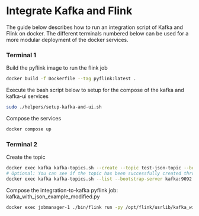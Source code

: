 # Integrate Kafka and Flink

The guide below describes how to run an integration script of Kafka and Flink on docker. The different terminals numbered below can be used for a more modular deployment of the docker services.

### Terminal 1
Build the pyflink image to run the flink job
```sh
docker build -f Dockerfile --tag pyflink:latest .
```

Execute the bash script below to setup for the compose of the kafka and kafka-ui services
```sh
sudo ./helpers/setup-kafka-and-ui.sh
```

Compose the services
```sh
docker compose up
```

### Terminal 2
Create the topic
```sh
docker exec kafka kafka-topics.sh --create --topic test-json-topic --bootstrap-server kafka:9092
# Optional: You can see if the topic has been successfully created through the command:
docker exec kafka kafka-topics.sh --list --bootstrap-server kafka:9092
```

Compose the integration-to-kafka pyflink job: kafka_with_json_example_modified.py
```sh
docker exec jobmanager-1 ./bin/flink run -py /opt/flink/usrlib/kafka_with_json_example_modified_no_main.py --jarfile /opt/flink/usrlib/flink-sql-connector-kafka-3.0.2-1.18.jar
```

